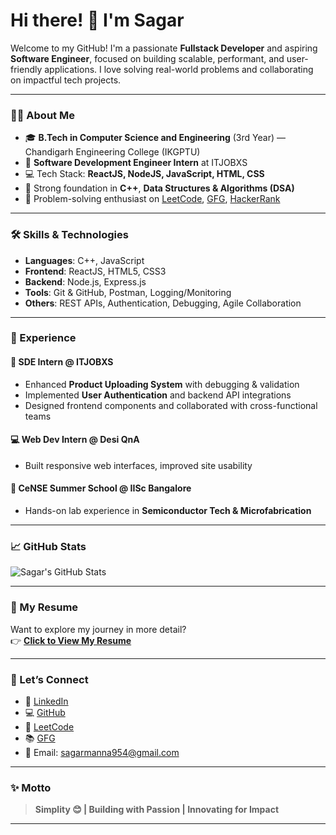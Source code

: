 # Hi there! 👋 I'm Sagar

Welcome to my GitHub! I'm a passionate **Fullstack Developer** and aspiring **Software Engineer**, focused on building scalable, performant, and user-friendly applications. I love solving real-world problems and collaborating on impactful tech projects.

---

### 👨‍💻 About Me

- 🎓 **B.Tech in Computer Science and Engineering** (3rd Year) — Chandigarh Engineering College (IKGPTU)
- 💼 **Software Development Engineer Intern** at ITJOBXS
- 💻 Tech Stack: **ReactJS, NodeJS, JavaScript, HTML, CSS**
- 💪 Strong foundation in **C++**, **Data Structures & Algorithms (DSA)**
- 🧠 Problem-solving enthusiast on [LeetCode](https://leetcode.com/u/manna20/), [GFG](https://www.geeksforgeeks.org/user/sagar02/), [HackerRank](https://www.hackerrank.com/)

---

### 🛠️ Skills & Technologies

- **Languages**: C++, JavaScript  
- **Frontend**: ReactJS, HTML5, CSS3  
- **Backend**: Node.js, Express.js  
- **Tools**: Git & GitHub, Postman, Logging/Monitoring  
- **Others**: REST APIs, Authentication, Debugging, Agile Collaboration

---

### 🌟 Experience

#### 💼 SDE Intern @ ITJOBXS
- Enhanced **Product Uploading System** with debugging & validation
- Implemented **User Authentication** and backend API integrations
- Designed frontend components and collaborated with cross-functional teams

#### 💻 Web Dev Intern @ Desi QnA
- Built responsive web interfaces, improved site usability

#### 🧪 CeNSE Summer School @ IISc Bangalore
- Hands-on lab experience in **Semiconductor Tech & Microfabrication**

---

### 📈 GitHub Stats

![Sagar's GitHub Stats](https://github-readme-stats.vercel.app/api?username=sagarmanna&show_icons=true&theme=radical)

---

### 📄 My Resume  
Want to explore my journey in more detail?  
👉 [**Click to View My Resume**](https://drive.google.com/file/d/1UkODkcw8Wl1gRq0VBDWjZbXKi4PcN3yW/view?usp=sharing)

---

### 🤝 Let’s Connect

- 🔗 [LinkedIn](https://www.linkedin.com/in/manna-s/)
- 💻 [GitHub](https://github.com/sagarmanna)
- 🎯 [LeetCode](https://leetcode.com/u/manna20/)
- 📚 [GFG](https://www.geeksforgeeks.org/user/sagar02/)
- 📧 Email: [sagarmanna954@gmail.com](mailto:sagarmanna954@gmail.com)

---

### ✨ Motto

> **Simplity 😊 | Building with Passion | Innovating for Impact**

---

